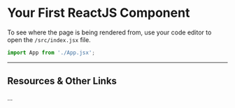 # Your First ReactJS Component

To see where the page is being rendered from, use your code editor to open the `/src/index.jsx` file.

```javascript
import App from './App.jsx';

```


----

## Resources & Other Links

...